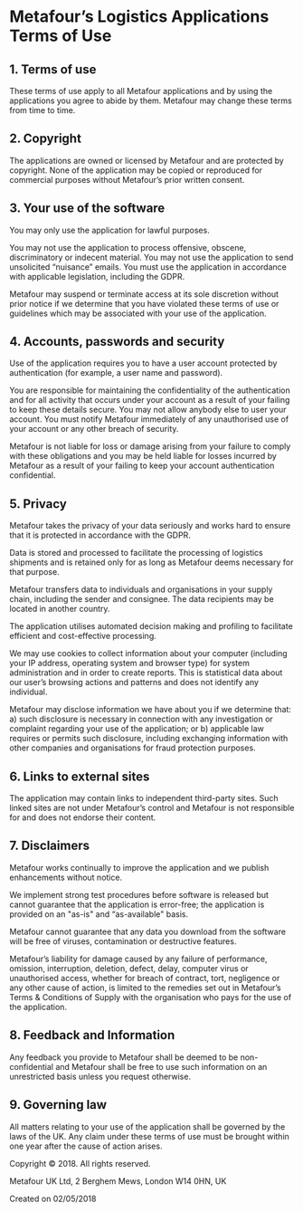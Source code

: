 # Metafour’s Logistics Applications Terms of Use

## 1. Terms of use
These terms of use apply to all Metafour applications and by using the applications you agree to abide by them. Metafour may change these terms from time to time.
## 2. Copyright
The applications are owned or licensed by Metafour and are protected by copyright. None of the application may be copied or reproduced for commercial purposes without Metafour’s prior written consent.
## 3. Your use of the software
You may only use the application for lawful purposes.

You may not use the application to process offensive, obscene, discriminatory or indecent material. You may not use the application to send unsolicited “nuisance” emails. You must use the application in accordance with applicable legislation, including the GDPR.

Metafour may suspend or terminate access at its sole discretion without prior notice if we determine that you have violated these terms of use or guidelines which may be associated with your use of the application.
## 4. Accounts, passwords and security
Use of the application requires you to have a user account protected by authentication (for example, a user name and password).

You are responsible for maintaining the confidentiality of the authentication and for all activity that occurs under your account as a result of your failing to keep these details secure. You may not allow anybody else to user your account. You must notify Metafour immediately of any unauthorised use of your account or any other breach of security. 

Metafour is not liable for loss or damage arising from your failure to comply with these obligations and you may be held liable for losses incurred by Metafour as a result of your failing to keep your account authentication confidential.
## 5. Privacy
Metafour takes the privacy of your data seriously and works hard to ensure that it is protected in accordance with the GDPR.

Data is stored and processed to facilitate the processing of logistics shipments and is retained only for as long as Metafour deems necessary for that purpose.

Metafour transfers data to individuals and organisations in your supply chain, including the sender and consignee. The data recipients may be located in another country.

The application utilises automated decision making and profiling to facilitate efficient and cost-effective processing.

We may use cookies to collect information about your computer (including your IP address, operating system and browser type) for system administration and in order to create reports. This is statistical data about our user’s browsing actions and patterns and does not identify any individual.

Metafour may disclose information we have about you if we determine that: a) such disclosure is necessary in connection with any investigation or complaint regarding your use of the application; or b) applicable law requires or permits such disclosure, including exchanging information with other companies and organisations for fraud protection purposes.
## 6. Links to external sites
The application may contain links to independent third-party sites. Such linked sites are not under Metafour’s control and Metafour is not responsible for and does not endorse their content. 
## 7. Disclaimers
Metafour works continually to improve the application and we publish enhancements without notice. 

We implement strong test procedures before software is released but cannot guarantee that the application is error-free; the application is provided on an "as-is" and “as-available" basis.

Metafour cannot guarantee that any data you download from the software will be free of viruses, contamination or destructive features.

Metafour’s liability for damage caused by any failure of performance, omission, interruption, deletion, defect, delay, computer virus or unauthorised access, whether for breach of contract, tort, negligence or any other cause of action, is limited to the remedies set out in Metafour’s Terms & Conditions of Supply with the organisation who pays for the use of the application.
## 8. Feedback and Information
Any feedback you provide to Metafour shall be deemed to be non-confidential and Metafour shall be free to use such information on an unrestricted basis unless you request otherwise.
## 9. Governing law
All matters relating to your use of the application shall be governed by the laws of the UK. Any claim under these terms of use must be brought within one year after the cause of action arises.


Copyright © 2018. All rights reserved.

Metafour UK Ltd, 2 Berghem Mews, London W14 0HN, UK

Created on 02/05/2018
